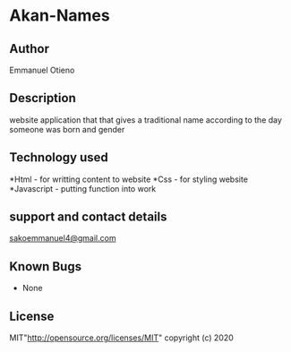 # Akan-Names
## Author

Emmanuel Otieno

## Description
website application that that gives a traditional name according to the day someone was born and gender

## Technology used
*Html - for writting  content to website
*Css - for styling website
*Javascript - putting function into work

## support and contact details
sakoemmanuel4@gmail.com

##  Known Bugs 
* None

## License
MIT"http://opensource.org/licenses/MIT"
copyright (c) 2020
